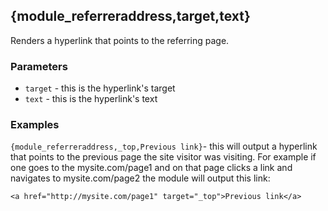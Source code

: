 ## {module_referreraddress,target,text}

Renders a hyperlink that points to the referring page.

### Parameters

* `target` - this is the hyperlink's target
* `text` - this is the hyperlink's text

### Examples

`{module_referreraddress,_top,Previous link}`- this will output a hyperlink that points to the previous page the site visitor was visiting. For example if one goes to the mysite.com/page1 and on that page clicks a link and navigates to mysite.com/page2 the module will output this link:

`<a href="http://mysite.com/page1" target="_top">Previous link</a>`

